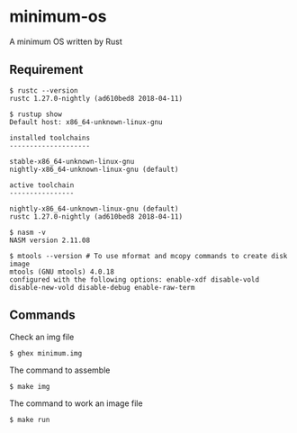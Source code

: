 # minimum-os
A minimum OS written by Rust

## Requirement
```
$ rustc --version
rustc 1.27.0-nightly (ad610bed8 2018-04-11)

$ rustup show
Default host: x86_64-unknown-linux-gnu

installed toolchains
--------------------

stable-x86_64-unknown-linux-gnu
nightly-x86_64-unknown-linux-gnu (default)

active toolchain
----------------

nightly-x86_64-unknown-linux-gnu (default)
rustc 1.27.0-nightly (ad610bed8 2018-04-11)

$ nasm -v
NASM version 2.11.08

$ mtools --version # To use mformat and mcopy commands to create disk image
mtools (GNU mtools) 4.0.18
configured with the following options: enable-xdf disable-vold disable-new-vold disable-debug enable-raw-term 
```


## Commands
Check an img file
```
$ ghex minimum.img
```

The command to assemble
```
$ make img
```

The command to work an image file
```
$ make run
```
